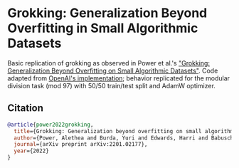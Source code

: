 # Grokking: Generalization Beyond Overfitting in Small Algorithmic Datasets

Basic replication of grokking as observed in Power et al.'s ["Grokking: Generalization Beyond Overfitting on Small Algorithmic Datasets"](https://arxiv.org/abs/2201.02177). Code adapted from [OpenAI's implementation](https://github.com/openai/grok); behavior replicated for the modular division task (mod 97) with 50/50 train/test split and AdamW optimizer.

## Citation

```BibTex
@article{power2022grokking,
  title={Grokking: Generalization beyond overfitting on small algorithmic datasets},
  author={Power, Alethea and Burda, Yuri and Edwards, Harri and Babuschkin, Igor and Misra, Vedant},
  journal={arXiv preprint arXiv:2201.02177},
  year={2022}
}
```

